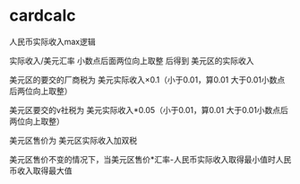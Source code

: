 # cardcalc
人民币实际收入max逻辑

实际收入/美元汇率 小数点后面两位向上取整 后得到 美元区的实际收入

美元区的要交的厂商税为 美元实际收入×0.1（小于0.01，算0.01 大于0.01小数点后两位向上取整）

美元区要交的v社税为 美元实际收入*0.05（小于0.01，算0.01 大于0.01小数点后两位向上取整）

美元区售价为 美元区实际收入加双税

美元区售价不变的情况下，当美元区售价*汇率-人民币实际收入取得最小值时人民币收入取得最大值
